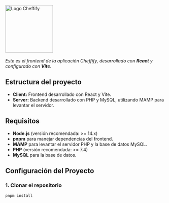 <img src="https://cheffify.cl/static/media/cheffify.e328612655189f24c7edf805b454c224.svg" alt="
     Logo Cheffify" width="150" /> <br><br>
_Este es el frontend de la aplicación Cheffify, desarrollado con **React** y configurado con **Vite**._

## Estructura del proyecto

- **Client:** Frontend desarrollado con React y Vite.
- **Server:** Backend desarrollado con PHP y MySQL, utilizando MAMP para levantar el servidor.

## Requisitos

- **Node.js** (versión recomendada: >= 14.x)
- **pnpm** para manejar dependencias del frontend.
- **MAMP** para levantar el servidor PHP y la base de datos MySQL.
- **PHP** (versión recomendada: >= 7.4)
- **MySQL** para la base de datos.

## Configuración del Proyecto

### 1. Clonar el repositorio

```bash
pnpm install
```
